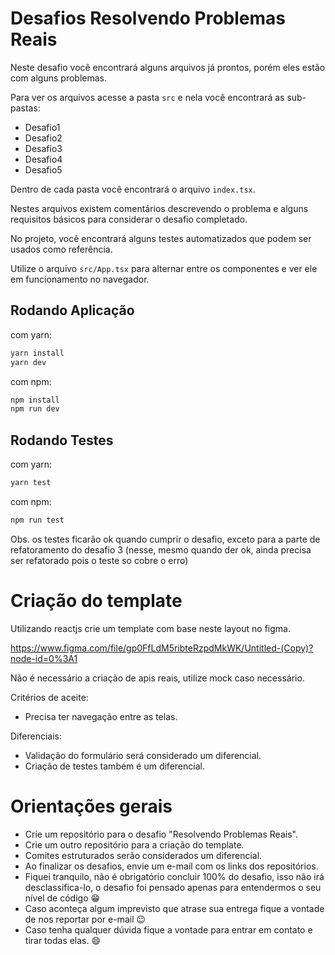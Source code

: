 # Desafios Resolvendo Problemas Reais

Neste desafio você encontrará alguns arquivos já prontos, porém eles estão com alguns problemas.

Para ver os arquivos acesse a pasta `src` e nela você encontrará as sub-pastas:

- Desafio1
- Desafio2
- Desafio3
- Desafio4
- Desafio5

Dentro de cada pasta você encontrará o arquivo `index.tsx`.

Nestes arquivos existem comentários descrevendo o problema e alguns requisitos básicos para considerar o desafio completado.

No projeto, você encontrará alguns testes automatizados que podem ser usados como referência.

Utilize o arquivo `src/App.tsx` para alternar entre os componentes e ver ele em funcionamento no navegador.

## Rodando Aplicação
com yarn:
```BASH
yarn install
yarn dev
```
com npm:
```BASH
npm install
npm run dev
```
## Rodando Testes
com yarn:
```BASH
yarn test
```
com npm:
```BASH
npm run test
```
Obs. os testes ficarão ok quando cumprir o desafio, exceto para a parte de refatoramento do desafio 3 (nesse, mesmo quando der ok, ainda precisa ser refatorado pois o teste so cobre o erro)

# Criação do template

Utilizando reactjs crie um template com base neste layout no figma.

https://www.figma.com/file/gp0FfLdM5ribteRzpdMkWK/Untitled-(Copy)?node-id=0%3A1

Não é necessário a criação de apis reais, utilize mock caso necessário.

Critérios de aceite:

- Precisa ter navegação entre as telas.

Diferenciais:

- Validação do formulário será considerado um diferencial.
- Criação de testes também é um diferencial.


# Orientações gerais

- Crie um repositório para o desafio "Resolvendo Problemas Reais".
- Crie um outro repositório para a criação do template.
- Comites estruturados serão considerados um diferencial.
- Ao finalizar os desafios, envie um e-mail com os links dos repositórios.
- Fiquei tranquilo, não é obrigatório concluir 100% do desafio, isso não irá desclassifica-lo, o desafio foi pensado apenas para entendermos o seu nível de código :grin:
- Caso aconteça algum imprevisto que atrase sua entrega fique a vontade de nos reportar por e-mail :wink:
- Caso tenha qualquer dúvida fique a vontade para entrar em contato e tirar todas elas. :smile:
